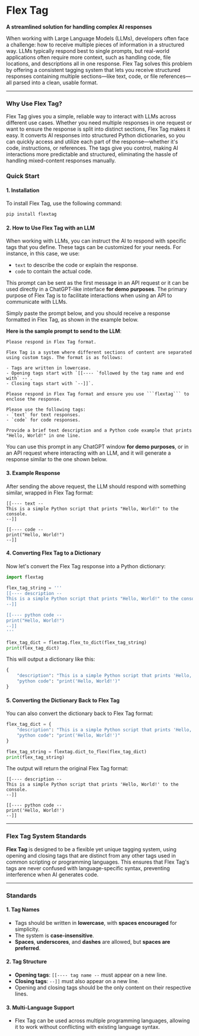 # Flex Tag

**A streamlined solution for handling complex AI responses**

When working with Large Language Models (LLMs), developers often face a challenge: how to receive multiple pieces of information in a structured way. LLMs typically respond best to single prompts, but real-world applications often require more context, such as handling code, file locations, and descriptions all in one response. Flex Tag solves this problem by offering a consistent tagging system that lets you receive structured responses containing multiple sections—like text, code, or file references—all parsed into a clean, usable format.

---

### Why Use Flex Tag?

Flex Tag gives you a simple, reliable way to interact with LLMs across different use cases. Whether you need multiple responses in one request or want to ensure the response is split into distinct sections, Flex Tag makes it easy. It converts AI responses into structured Python dictionaries, so you can quickly access and utilize each part of the response—whether it's code, instructions, or references. The tags give you control, making AI interactions more predictable and structured, eliminating the hassle of handling mixed-content responses manually.



### Quick Start

#### 1. **Installation**

To install Flex Tag, use the following command:

```bash
pip install flextag
```

#### 2. **How to Use Flex Tag with an LLM**

When working with LLMs, you can instruct the AI to respond with specific tags that you define. These tags can be customized for your needs. For instance, in this case, we use:
- `text` to describe the code or explain the response.
- `code` to contain the actual code.

This prompt can be sent as the first message in an API request or it can be used directly in a ChatGPT-like interface **for demo purposes**. The primary purpose of Flex Tag is to facilitate interactions when using an API to communicate with LLMs.

Simply paste the prompt below, and you should receive a response formatted in Flex Tag, as shown in the example below.

**Here is the sample prompt to send to the LLM**:

```
Please respond in Flex Tag format.

Flex Tag is a system where different sections of content are separated using custom tags. The format is as follows:

- Tags are written in lowercase.
- Opening tags start with `[[---- `followed by the tag name and end with` --`.
- Closing tags start with `--]]`.

Please respond in Flex Tag format and ensure you use ```flextag``` to enclose the response.

Please use the following tags:
- `text` for text responses.
- `code` for code responses.

Provide a brief text description and a Python code example that prints "Hello, World!" in one line.
```

You can use this prompt in any ChatGPT window **for demo purposes**, or in an API request where interacting with an LLM, and it will generate a response similar to the one shown below.

#### 3. **Example Response**

After sending the above request, the LLM should respond with something similar, wrapped in Flex Tag format:

```flextag
[[---- text --
This is a simple Python script that prints "Hello, World!" to the console.
--]]

[[---- code --
print("Hello, World!")
--]]
```

#### 4. **Converting Flex Tag to a Dictionary**

Now let's convert the Flex Tag response into a Python dictionary:

```python
import flextag

flex_tag_string = '''
[[---- description --
This is a simple Python script that prints "Hello, World!" to the console.
--]]

[[---- python code --
print("Hello, World!")
--]]
'''

flex_tag_dict = flextag.flex_to_dict(flex_tag_string)
print(flex_tag_dict)
```

This will output a dictionary like this:

```python
{
    "description": "This is a simple Python script that prints 'Hello, World!' to the console.",
    "python code": "print('Hello, World!')"
}
```

#### 5. **Converting the Dictionary Back to Flex Tag**

You can also convert the dictionary back to Flex Tag format:

```python
flex_tag_dict = {
    "description": "This is a simple Python script that prints 'Hello, World!' to the console.",
    "python code": "print('Hello, World!')"
}

flex_tag_string = flextag.dict_to_flex(flex_tag_dict)
print(flex_tag_string)
```

The output will return the original Flex Tag format:

```flextag
[[---- description --
This is a simple Python script that prints 'Hello, World!' to the console.
--]]

[[---- python code --
print('Hello, World!')
--]]
```

---

### Flex Tag System Standards

**Flex Tag** is designed to be a flexible yet unique tagging system, using opening and closing tags that are distinct from any other tags used in common scripting or programming languages. This ensures that Flex Tag's tags are never confused with language-specific syntax, preventing interference when AI generates code.

---

### Standards

#### 1. Tag Names
- Tags should be written in **lowercase**, with **spaces encouraged** for simplicity.
- The system is **case-insensitive**.
- **Spaces**, **underscores**, and **dashes** are allowed, but **spaces are preferred**.

#### 2. Tag Structure
- **Opening tags**: `[[---- tag name --` must appear on a new line.
- **Closing tags**: `--]]` must also appear on a new line.
- Opening and closing tags should be the only content on their respective lines.

#### 3. Multi-Language Support
- Flex Tag can be used across multiple programming languages, allowing it to work without conflicting with existing language syntax.